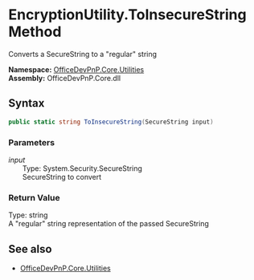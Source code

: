 # EncryptionUtility.ToInsecureString Method  
Converts a SecureString to a "regular" string  

**Namespace:** [OfficeDevPnP.Core.Utilities](OfficeDevPnP.Core.Utilities.md)  
**Assembly:** OfficeDevPnP.Core.dll  
## Syntax
```C#
public static string ToInsecureString(SecureString input)
```
### Parameters
*input*  
&emsp;&emsp;Type: System.Security.SecureString  
&emsp;&emsp;SecureString to convert  

### Return Value
Type: string  
A "regular" string representation of the passed SecureString

## See also
- [OfficeDevPnP.Core.Utilities](OfficeDevPnP.Core.Utilities.md)
